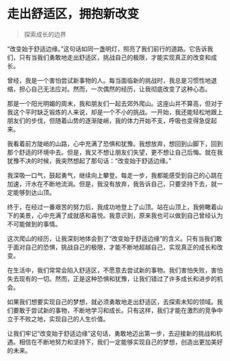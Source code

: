 # 走出舒适区，拥抱新改变
> 探索成长的边界

“改变始于舒适边缘。”这句话如同一盏明灯，照亮了我们前行的道路。它告诉我们，只有当我们勇敢地走出舒适区，挑战自己的极限，才能实现真正的改变和成长。

曾经，我是一个害怕尝试新事物的人。每当面临新的挑战时，我总是习惯性地退缩，担心自己无法应对。然而，一次偶然的经历，让我彻底改变了这种心态。

那是一个阳光明媚的周末，我和朋友们一起去郊外爬山。这座山并不算高，但对于我这个平时缺乏锻炼的人来说，却是一个不小的挑战。一开始，我还能轻松地跟上朋友们的步伐，但随着山势的逐渐陡峭，我的体力开始不支，呼吸也变得急促起来。

我看着前方陡峭的山路，心中充满了恐惧和犹豫。我想放弃，想回到山脚下，回到那个舒适的环境中去。但是，我又不想让朋友们失望，更不想让自己后悔。就在我犹豫不决的时候，我突然想起了那句话：“改变始于舒适边缘。”

我深吸一口气，鼓起勇气，继续向上攀登。每走一步，我都能感受到自己的心跳在加速，汗水在不断地流淌。但是，我没有放弃，我告诉自己，只要坚持下去，就一定能够到达山顶。

终于，在经过一番艰苦的努力后，我成功地登上了山顶。站在山顶上，我俯瞰着山下的美景，心中充满了成就感和喜悦。我意识到，原来我也可以做到自己曾经认为不可能做到的事情。

这次爬山的经历，让我深刻地体会到了“改变始于舒适边缘”的含义。只有当我们敢于面对自己的恐惧，挑战自己的极限，才能不断地超越自己，实现真正的成长和改变。

在生活中，我们常常会陷入舒适区，不愿意去尝试新的事物。我们害怕失败，害怕失去现有的一切。然而，正是这种恐惧和犹豫，让我们错过了许多成长和进步的机会。

如果我们想要实现自己的梦想，就必须勇敢地走出舒适区，去探索未知的领域。我们要敢于尝试新的事物，不断地学习和成长。只有这样，我们才能在激烈的竞争中立于不败之地，实现自己的人生价值。

让我们牢记“改变始于舒适边缘”这句话，勇敢地迈出第一步，去迎接新的挑战和机遇。相信在不断地努力和坚持下，我们一定能够实现自己的梦想，创造出更加美好的未来。